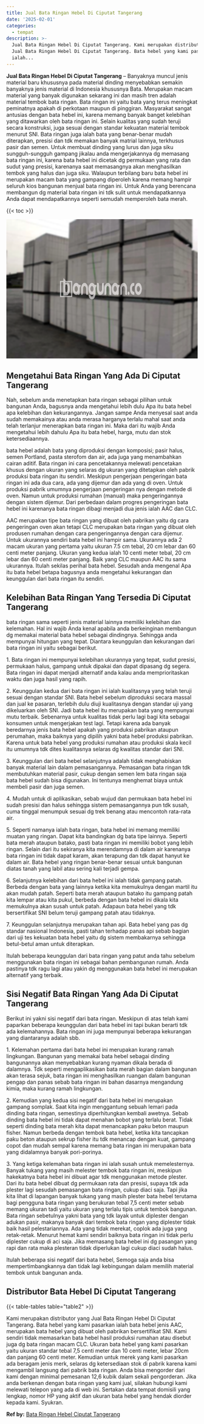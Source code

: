 ```yaml
---
title: Jual Bata Ringan Hebel Di Ciputat Tangerang
date: '2025-02-01'
categories:
  - tempat
description: >-
  Jual Bata Ringan Hebel Di Ciputat Tangerang. Kami merupakan distributor yang
  Jual Bata Ringan Hebel Di Ciputat Tangerang. Bata hebel yang kami pasarkan
  ialah...
---
```


**Jual Bata Ringan Hebel Di Ciputat Tangerang** – Banyaknya muncul jenis material baru khususnya pada material dinding menyebabkan semakin banyaknya jenis material di Indonesia khususnya Bata. Merupakan macam material yang banyak digunakan sekarang ini dan masih tren adalah material tembok bata ringan. Bata ringan ini yaitu bata yang terus meningkat peminatnya apakah di perkotaan maupun di pinggiran. Masyarakat sangat antusias dengan bata hebel ini, karena memang banyak banget kelebihan yang ditawarkan oleh bata ringan ini. Selain kualitas yang sudah teruji secara konstruksi, juga sesuai dengan standar kekuatan material tembok menurut SNI. Bata ringan juga ialah bata yang benar-benar mudah diterapkan, presisi dan tdk memakan banyak matrial lainnya, terkhusus pasir dan semen. Untuk membuat dinding yang lurus dan juga siku sungguh-sungguh gampang jikalau anda mengerjakannya dg memasang bata ringan ini, karena bata hebel ini dicetak dg permukaan yang rata dan sudut yang presisi, karenanya saat memasangnya akan menghasilkan tembok yang halus dan juga siku. Walaupun terbilang baru bata hebel ini merupakan macam bata yang gampang diperoleh karena memang hampir seluruh kios bangunan menjual bata ringan ini. Untuk Anda yang berencana membangun dg material bata ringan ini tdk sulit untuk mendapatkannya Anda dapat mendapatkannya seperti semudah memperoleh bata merah.

{{< toc >}}

![Jual Bata Ringan Hebel Di Ciputat Tangerang](/images/jual-hebel-murah-43.png)

## Mengetahui Bata Ringan Yang Ada Di Ciputat Tangerang

Nah, sebelum anda menetapkan bata ringan sebagai pilihan untuk bangunan Anda, bagusnya anda mengetahui lebih dulu Apa itu bata hebel apa kelebihan dan kekurangannya. Jangan sampe Anda menyesal saat anda sudah memakainya atau anda merasa harganya terlalu mahal saat anda telah terlanjur menerapkan bata ringan ini. Maka dari itu wajib Anda mengetahui lebih dahulu Apa itu bata hebel, harga, mutu dan stok ketersediaannya.

bata hebel adalah bata yang diproduksi dengan komposisi; pasir halus, semen Portland, pasta sterofom dan air, ada juga yang menambahkan cairan aditif. Bata ringan ini cara pencetakannya melewati pencetakan khusus dengan ukuran yang selaras dg ukuran yang ditetapkan oleh pabrik produksi bata ringan itu sendiri. Meskipun pengerjaan pengeringan bata ringan ini ada dua cara, ada yang dijemur dan ada yang di oven. Untuk produksi pabrik umumnya pengerjaan pengeringan nya dengan metode di oven. Namun untuk produksi rumahan (manual) maka pengeringannya dengan sistem dijemur. Dari perbedaan dalam progres pengeringan bata hebel ini karenanya bata ringan dibagi menjadi dua jenis ialah AAC dan CLC.

AAC merupakan tipe bata ringan yang dibuat oleh pabrikan yaitu dg cara pengeringan oven akan tetapi CLC merupakan bata ringan yang dibuat oleh produsen rumahan dengan cara pengeringannya dengan cara dijemur. Untuk ukurannya sendiri bata hebel ini hampir sama. Ukurannya ada 2 macam ukuran yang pertama yaitu ukuran 7.5 cm tebal, 20 cm lebar dan 60 centi meter panjang. Ukuran yang kedua ialah 10 centi meter tebal, 20 cm lebar dan 60 centi meter panjang. Baik yang CLC maupun AAC itu sama ukurannya. Itulah sekilas perihal bata hebel. Sesudah anda mengenal Apa itu bata hebel betapa bagusnya anda mengetahui kekurangan dan keunggulan dari bata ringan itu sendiri.

## Kelebihan Bata Ringan Yang Tersedia Di Ciputat Tangerang

bata ringan sama seperti jenis material lainnya memiliki kelebihan dan kelemahan. Hal ini wajib Anda kenal apabila anda berkeinginan membangun dg memakai material bata hebel sebagai dindingnya. Sehingga anda mempunyai hitungan yang tepat. Diantara keunggulan dan kekurangan dari bata ringan ini yaitu sebagai berikut.

1\. Bata ringan ini mempunyai kelebihan ukurannya yang tepat, sudut presisi, permukaan halus, gampang untuk dipakai dan dapat dipasang dg segera. Bata ringan ini dapat menjadi alternatif anda kalau anda memprioritaskan waktu dan juga hasil yang rapih.

2\. Keunggulan kedua dari bata ringan ini ialah kualitasnya yang telah teruji sesuai dengan standar SNI. Bata hebel sebelum diproduksi secara massal dan jual ke pasaran, terlebih dulu diuji kualitasnya dengan standar uji yang dikeluarkan oleh SNI. Jadi bata hebel itu merupakan bata yang mempunyai mutu terbaik. Sebenarnya untuk kualitas tidak perlu lagi bagi kita sebagai konsumen untuk mengerjakan test lagi. Tetapi karena ada banyak beredarnya jenis bata hebel apakah yang produksi pabrikan ataupun perumahan, maka baiknya yang dipilih yakni bata hebel produksi pabrikan. Karena untuk bata hebel yang produksi rumahan atau produksi skala kecil itu umumnya tdk dites kualitasnya selaras dg kwalitas standar dari SNI.

3\. Keunggulan dari bata hebel selanjutnya adalah tidak menghabiskan banyak material lain dalam pemasangannya. Pemasangan bata ringan tdk membutuhkan material pasir, cukup dengan semen lem bata ringan saja bata hebel sudah bisa digunakan. Ini tentunya menghemat biaya untuk membeli pasir dan juga semen.

4\. Mudah untuk di aplikasikan, sebab wujud dan permukaan bata hebel ini sudah presisi dan halus sehingga sistem pemasangannya pun tdk susah, cuma tinggal menumpuk sesuai dg trek benang atau mencontoh rata-rata air.

5\. Seperti namanya ialah bata ringan, bata hebel ini memang memiliki muatan yang ringan. Dapat kita bandingkan dg bata tipe lainnya. Seperti bata merah ataupun batako, pasti bata ringan ini memiliki bobot yang lebih ringan. Selain dari itu sekiranya kita merendamnya di dalam air karenanya bata ringan ini tidak dapat karam, akan terapung dan tdk dapat hanyut ke dalam air. Bata hebel yang ringan benar-benar sesuai untuk bangunan diatas tanah yang labil atau sering kali terjadi gempa.

6\. Selanjutnya kelebihan dari bata hebel ini ialah tidak gampang patah. Berbeda dengan bata yang lainnya ketika kita memukulnya dengan martil itu akan mudah patah. Seperti bata merah ataupun batako itu gampang patah kita lempar atau kita pukul, berbeda dengan bata hebel ini dikala kita memukulnya akan susah untuk patah. Adapaun bata hebel yang tdk bersertifikat SNI belum teruji gampang patah atau tidaknya.

7\. Keunggulan selanjutnya merupakan tahan api. Bata hebel yang pas dg standar nasional Indonesia, pasti tahan terhadap panas api sebab bagian dari uji tes kekuatan bata hebel yaitu dg sistem membakarnya sehingga betul-betul aman untuk diterapkan.

Itulah beberapa keunggulan dari bata ringan yang patut anda tahu sebelum menggunakan bata ringan ini sebagai bahan pembangunan rumah. Anda pastinya tdk ragu lagi atau yakin dg menggunakan bata hebel ini merupakan alternatif yang terbaik.

## Sisi Negatif Bata Ringan Yang Ada Di Ciputat Tangerang

Berikut ini yakni sisi negatif dari bata ringan. Meskipun di atas telah kami paparkan beberapa keunggulan dari bata hebel ini tapi bukan berarti tdk ada kelemahannya. Bata ringan ini juga mempunyai beberapa kekurangan yang diantaranya adalah sbb.

1\. Kelemahan pertama dari bata hebel ini merupakan kurang ramah lingkungan. Bangunan yang memakai bata hebel sebagai dinding bangunannya akan menyebabkan kurang nyaman dikala berada di dalamnya. Tdk seperti mengaplikasikan bata merah bagian dalam bangunan akan terasa sejuk, bata ringan ini menghasilkan ruangan dalam bangunan pengap dan panas sebab bata ringan ini bahan dasarnya mengandung kimia, maka kurang ramah lingkungan.

2\. Kemudian yang kedua sisi negatif dari bata hebel ini merupakan gampang somplak. Saat kita ingin menggantung sebuah lemari pada dinding bata ringan, semestinya diperhitungkan kembali awetnya. Sebab dinding bata hebel ini tidak dapat menahan bobot yang terlalu berat. Tidak seperti dinding bata merah kita dapat menancapkan paku beton maupun fisher. Namun berbeda dengan tembok bata hebel, ketika kita tancapkan paku beton ataupun sekrup fisher itu tdk menancap dengan kuat, gampang copot dan mudah sempal karena memang bata ringan ini merupakan bata yang didalamnya banyak pori-porinya.

3\. Yang ketiga kelemahan bata ringan ini ialah susah untuk memelesternya. Banyak tukang yang masih melester tembok bata ringan ini, meskipun hakekatnya bata hebel ini dibuat agar tdk menggunakan metode plester. Dari itu bata hebel dibuat dg permukaan rata dan presisi, supaya tdk ada plester lagi sesudah pemasangan bata ringan, cukup diaci saja. Tapi jika kita lihat di lapangan banyak tukang yang masih plester bata hebel terutama bagi pengguna bata ringan yang berukuran tebal 7,5 centi meter sebab memang ukuran tadi yaitu ukuran yang terlalu tipis untuk tembok bangunan. Bata ringan sebetulnya yakni bata yang tdk layak untuk diplester dengan adukan pasir, makanya banyak dari tembok bata ringan yang diplester tidak baik hasil pelestariannya. Ada yang tidak merekat, coplok ada juga yang retak-retak. Menurut hemat kami sendiri baiknya bata ringan ini tidak perlu diplester cukup di aci saja. Jika memasang bata hebel ini dg pasangan yang rapi dan rata maka plesteran tidak diperlukan lagi cukup diaci sudah halus.

Itulah beberapa sisi negatif dari bata hebel, Semoga saja anda bisa mempertimbangkannya dan tidak lagi kebingungan dalam memilih material tembok untuk bangunan anda.

## Distributor Bata Hebel Di Ciputat Tangerang

{{< table-tables table="table2" >}}

Kami merupakan distributor yang Jual Bata Ringan Hebel Di Ciputat Tangerang. Bata hebel yang kami pasarkan ialah bata hebel jenis AAC, merupakan bata hebel yang dibuat oleh pabrikan bersertifikat SNI. Kami sendiri tidak memasarkan bata hebel hasil produksi rumahan atau disebut juga dg bata ringan macam CLC. Ukuran bata hebel yang kami pasarkan yaitu ukuran standar tebal 7,5 centi meter dan 10 centi meter, lebar 20cm dan panjang 60 centi meter. Kemudian untuk merek yang kami pasarkan ada beragam jenis merk, selaras dg ketersediaan stok di pabrik karena kami mengambil langsung dari pabrik bata ringan. Anda bisa mengorder dari kami dengan minimal pemesanan 12,6 kubik dalam sekali pengorderan. Jika anda berkenan dengan bata ringan yang kami jual, silakan hubungi kami melewati telepon yang ada di web ini. Sertakan data tempat domisili yang lengkap, nomor HP yang aktif dan ukuran bata hebel yang hendak diorder kepada kami. Syukran.

**Ref by:** [Bata Ringan Hebel Ciputat Tangerang](https://id.wikipedia.org/wiki/Bata)
